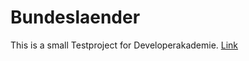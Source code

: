 # Bundeslaender

This is a small Testproject for Developerakademie.
[Link](https://www.f01576b0@tarik-uyan.developerakademie.net/Bundeslaender/index.html)
